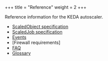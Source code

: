 +++
title = "Reference"
weight = 2
+++

Reference information for the KEDA autoscaler.

- [ScaledObject specification](./scaledobject-spec)
- [ScaledJob specification](./scaledjob-spec)
- [Events](./events)
- [Firewall requirements]
- [FAQ](./faq.md)
- [Glossary](./glossary.md)
